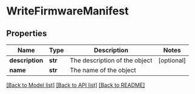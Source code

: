 # WriteFirmwareManifest

## Properties
Name | Type | Description | Notes
------------ | ------------- | ------------- | -------------
**description** | **str** | The description of the object | [optional] 
**name** | **str** | The name of the object | 

[[Back to Model list]](../README.md#documentation-for-models) [[Back to API list]](../README.md#documentation-for-api-endpoints) [[Back to README]](../README.md)


